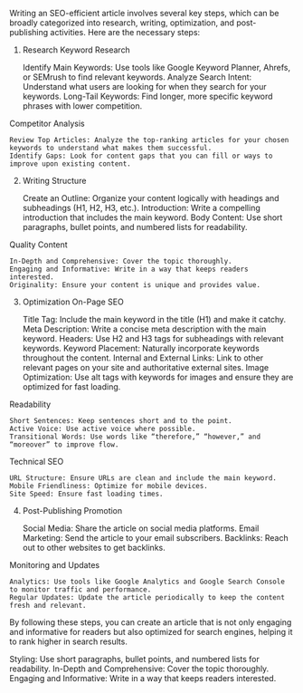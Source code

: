 Writing an SEO-efficient article involves several key steps, which can be broadly categorized into research, writing, optimization, and post-publishing activities. Here are the necessary steps:
1. Research
Keyword Research

    Identify Main Keywords: Use tools like Google Keyword Planner, Ahrefs, or SEMrush to find relevant keywords.
    Analyze Search Intent: Understand what users are looking for when they search for your keywords.
    Long-Tail Keywords: Find longer, more specific keyword phrases with lower competition.

Competitor Analysis

    Review Top Articles: Analyze the top-ranking articles for your chosen keywords to understand what makes them successful.
    Identify Gaps: Look for content gaps that you can fill or ways to improve upon existing content.

2. Writing
Structure

    Create an Outline: Organize your content logically with headings and subheadings (H1, H2, H3, etc.).
    Introduction: Write a compelling introduction that includes the main keyword.
    Body Content: Use short paragraphs, bullet points, and numbered lists for readability.

Quality Content

    In-Depth and Comprehensive: Cover the topic thoroughly.
    Engaging and Informative: Write in a way that keeps readers interested.
    Originality: Ensure your content is unique and provides value.

3. Optimization
On-Page SEO

    Title Tag: Include the main keyword in the title (H1) and make it catchy.
    Meta Description: Write a concise meta description with the main keyword.
    Headers: Use H2 and H3 tags for subheadings with relevant keywords.
    Keyword Placement: Naturally incorporate keywords throughout the content.
    Internal and External Links: Link to other relevant pages on your site and authoritative external sites.
    Image Optimization: Use alt tags with keywords for images and ensure they are optimized for fast loading.

Readability

    Short Sentences: Keep sentences short and to the point.
    Active Voice: Use active voice where possible.
    Transitional Words: Use words like “therefore,” “however,” and “moreover” to improve flow.

Technical SEO

    URL Structure: Ensure URLs are clean and include the main keyword.
    Mobile Friendliness: Optimize for mobile devices.
    Site Speed: Ensure fast loading times.

4. Post-Publishing
Promotion

    Social Media: Share the article on social media platforms.
    Email Marketing: Send the article to your email subscribers.
    Backlinks: Reach out to other websites to get backlinks.

Monitoring and Updates

    Analytics: Use tools like Google Analytics and Google Search Console to monitor traffic and performance.
    Regular Updates: Update the article periodically to keep the content fresh and relevant.

By following these steps, you can create an article that is not only engaging and informative for readers but also optimized for search engines, helping it to rank higher in search results.



Styling:
Use short paragraphs, bullet points, and numbered lists for readability.
In-Depth and Comprehensive: Cover the topic thoroughly.
Engaging and Informative: Write in a way that keeps readers interested.